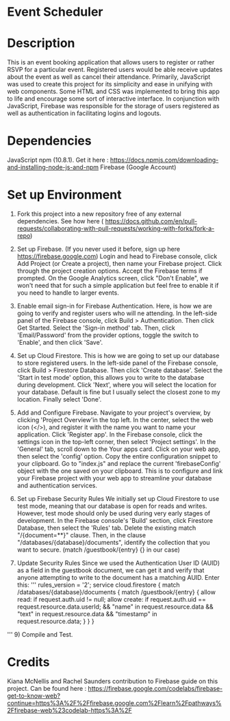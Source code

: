 # Event Scheduler

# Description

This is an event booking application that allows users to register or rather RSVP for a particular event. Registered users would be able receive updates about the event as well as cancel their attendance. Primarily, JavaScript was used to create this project for its simplicity and ease in unifying with web components. Some HTML and CSS was implemented to bring this app to life and encourage some sort of interactive interface. In conjunction with JavaScript, Firebase was responsible for the storage of users registered as well as authentication in facilitating logins and logouts.


# Dependencies 
JavaScript npm (10.8.1).  Get it here : https://docs.npmjs.com/downloading-and-installing-node-js-and-npm
Firebase (Google Account)


# Set up Environment

1) Fork this project into a new repository free of any external dependencies. See how here ( https://docs.github.com/en/pull-requests/collaborating-with-pull-requests/working-with-forks/fork-a-repo)

2) Set up Firebase. (If you never used it before, sign up here https://firebase.google.com)
Login and head to Firebase console, click Add Project (or Create a project), then name your Firebase project. Click through the project creation options. Accept the Firebase terms if prompted. On the Google Analytics screen, click "Don't Enable", we won't need that for such a simple application but feel free to enable it if you need to handle to larger events.

3) Enable email sign-in for Firebase Authentication.
Here, is how we are going to verify and register users who will ne attending. In the left-side panel of the Firebase console, click Build > Authentication. Then click Get Started. Select the 'Sign-in method' tab. Then, click 'Email/Password' from the provider options, toggle the switch to 'Enable', and then click 'Save'.

4) Set up Cloud Firestore.
This is how we are going to set up our database to store registered users. In the left-side panel of the Firebase console, click Build > Firestore Database. Then click 'Create database'. Select the 'Start in test mode' option, this allows you to write to the database during development. Click 'Next', where you will select the location for your database. Default is fine but I usually select the closest zone to my location. Finally select 'Done'.

6) Add and Configure Firebase.
Navigate to your project's overview, by clicking 'Project Overview'in the top left. In the center, select the web icon (</>), and register it with the name you want to name your application. Click 'Register app'. In the Firebase console, click the settings icon in the top-left corner, then select 'Project settings'. In the 'General' tab, scroll down to the Your apps card.
Click on your web app, then select the 'config' option. Copy the entire configuration snippet to your clipboard. Go to "index.js" and replace the current 'firebaseConfig' object with the one saved on your clipboard. This is to configure and link your Firebase project with your web app to streamline your database and authentication services.

7) Set up Firebase Security Rules
We initially set up Cloud Firestore to use test mode, meaning that our database is open for reads and writes. However, test mode should only be used during very early stages of development. In the Firebase console's 'Build' section, click Firestore Database, then select the 'Rules' tab. Delete the existing match "/{document=**}" clause. Then, in the clause "/databases/{database}/documents", identify the collection that you want to secure. (match /guestbook/{entry} {} in our case)

8) Update Security Rules
Since we used the Authentication User ID (AUID) as a field in the guestbook document, we can get it and verify that anyone attempting to write to the document has a matching AUID. Enter this:
'''
rules_version = '2';
service cloud.firestore {
  match /databases/{database}/documents {
    match /guestbook/{entry} {
      allow read: if request.auth.uid != null;
      allow create:
        if request.auth.uid == request.resource.data.userId;
        && "name" in request.resource.data
        && "text" in request.resource.data
        && "timestamp" in request.resource.data;
    }
  }
}

'''
9) Compile and Test.

# Credits

Kiana McNellis and Rachel Saunders contribution to Firebase guide on this project.
Can be found here  : https://firebase.google.com/codelabs/firebase-get-to-know-web?continue=https%3A%2F%2Ffirebase.google.com%2Flearn%2Fpathways%2Ffirebase-web%23codelab-https%3A%2F
